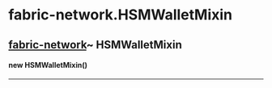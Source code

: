 # fabric-network.HSMWalletMixin

## [fabric-network](https://hyperledger.github.io/fabric-sdk-node/release-1.4/module-fabric-network.html)~ HSMWalletMixin

#### new HSMWalletMixin()

---

